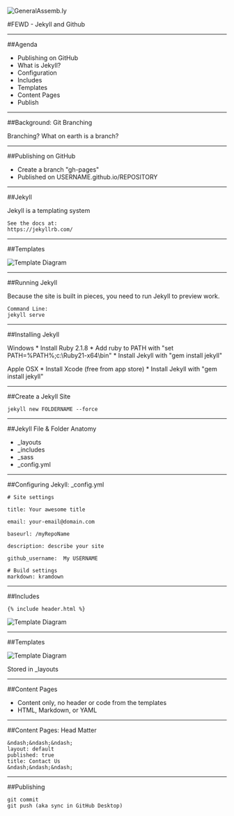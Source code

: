 ![GeneralAssemb.ly](../../img/icons/FEWD_Logo.png)

#FEWD - Jekyll and Github




---


##Agenda

*	Publishing on GitHub
*	What is Jekyll?
*	Configuration
*	Includes
*	Templates
*	Content Pages
*	Publish


---


##Background: Git Branching

Branching? What on earth is a branch?

---

##Publishing on GitHub

*	Create a branch "gh-pages"
*	Published on USERNAME.github.io/REPOSITORY

---

##Jekyll

Jekyll is a templating system

	See the docs at:
	https://jekyllrb.com/

---

##Templates

![Template Diagram](../../img/TemplateDiagram.png)

---

##Running Jekyll

Because the site is built in pieces, you need to run Jekyll to preview work.

	Command Line:
	jekyll serve

---

##Installing Jekyll

Windows
	*	Install Ruby 2.1.8
	*	Add ruby to PATH with "set PATH=%PATH%;c:\Ruby21-x64\bin"
	*	Install Jekyll with "gem install jekyll"

Apple OSX
	*	Install Xcode (free from app store)
	*	Install Jekyll with "gem install jekyll"


---

##Create a Jekyll Site

	jekyll new FOLDERNAME --force

---

##Jekyll File & Folder Anatomy

*	_layouts
*	_includes
*	_sass
*	_config.yml

---

##Configuring Jekyll: _config.yml

	# Site settings

	title: Your awesome title

	email: your-email@domain.com

	baseurl: /myRepoName

	description: describe your site

	github_username:  My USERNAME

	# Build settings
	markdown: kramdown


---

##Includes

	{% include header.html %}

![Template Diagram](../../img/IncludeDiagram.png)


---


##Templates

![Template Diagram](../../img/TemplateDiagram.png)

Stored in _layouts

---

##Content Pages

*	Content only, no header or code from the templates
*	HTML, Markdown, or YAML

---

##Content Pages: Head Matter

	&ndash;&ndash;&ndash;
	layout: default
	published: true
	title: Contact Us
	&ndash;&ndash;&ndash;

---

##Publishing

	git commit
	git push (aka sync in GitHub Desktop)





